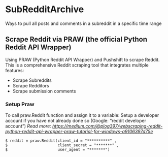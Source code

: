# SubRedditArchive
Ways to pull all posts and comments in a subreddit in a specific time range

## Scrape Reddit via PRAW (the official Python Reddit API Wrapper)
Using PRAW (Python Reddit API Wrapper) and Pushshift to scrape Reddit. This is a comprehensive Reddit scraping tool that integrates multiple features: 
* Scrape Subreddits
* Scrape Redditors
* Scrape submission comments

### Setup Praw
To call praw.Reddit function and assign it to a variable:
Setup a developer account if you have not already done so (Google: “reddit developer account”)
*Read more: https://medium.com/@plog397/webscraping-reddit-python-reddit-api-wrapper-praw-tutorial-for-windows-a9106397d75e*
```
$ reddit = praw.Reddit(client_id = "**********" ,
$                      client_secret = "*******" ,
$                      user_agent = "*******")
```

